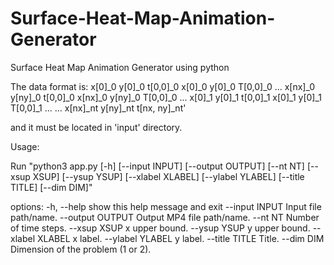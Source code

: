 # Surface-Heat-Map-Animation-Generator
Surface Heat Map Animation Generator using python

The data format is:
x[0]_0 y[0]_0 t[0,0]_0
x[0]_0 y[0]_0 T[0,0]_0
...
x[nx]_0 y[ny]_0 t[0,0]_0
x[nx]_0 y[ny]_0 T[0,0]_0
...
x[0]_1 y[0]_1 t[0,0]_1
x[0]_1 y[0]_1 T[0,0]_1
...
...
x[nx]_nt y[ny]_nt t[nx, ny]_nt'

and it must be located in 'input' directory.

Usage:

Run "python3 app.py [-h] [--input INPUT] [--output OUTPUT] [--nt NT] [--xsup XSUP]
              [--ysup YSUP] [--xlabel XLABEL] [--ylabel YLABEL]
              [--title TITLE] [--dim DIM]"

options:
  -h, --help       show this help message and exit
  --input INPUT    Input file path/name.
  --output OUTPUT  Output MP4 file path/name.
  --nt NT          Number of time steps.
  --xsup XSUP      x upper bound.
  --ysup YSUP      y upper bound.
  --xlabel XLABEL  x label.
  --ylabel YLABEL  y label.
  --title TITLE    Title.
  --dim DIM        Dimension of the problem (1 or 2).
